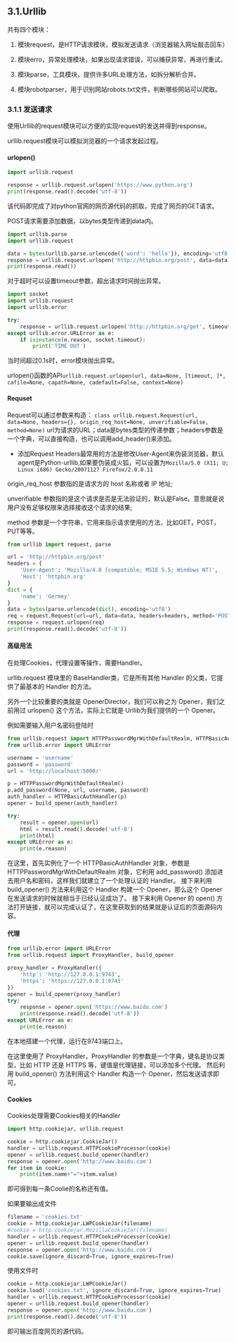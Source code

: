 ## 3.1.Urllib

共有四个模块：

1. 模块request，是HTTP请求模块，模拟发送请求（浏览器输入网址敲击回车）

2. 模块erro，异常处理模块，如果出现请求错误，可以捕获异常，再进行重试。

3. 模块parse，工具模块，提供许多URL处理方法，如拆分解析合并。

4. 模块robotparser，用于识别网站robots.txt文件，判断哪些网站可以爬取。

### 3.1.1 发送请求

使用Urllib的request模块可以方便的实现request的发送并得到response。

urllib.request模块可以模拟浏览器的一个请求发起过程。

#### urlopen()

```py
import urllib.request

response = urllib.request.urlopen('https://www.python.org')
print(response.read().decode('utf-8'))
```

该代码即完成了对python官网的网页源代码的抓取，完成了网页的GET请求。

POST请求需要添加数据，以bytes类型传递到data内。

```py
import urllib.parse
import urllib.request

data = bytes(urllib.parse.urlencode({'word': 'hello'}), encoding='utf8')
response = urllib.request.urlopen('http://httpbin.org/post', data=data)
print(response.read())
```

对于超时可以设置timeout参数，超出请求时间抛出异常。

```py
import socket
import urllib.request
import urllib.error

try:
    response = urllib.request.urlopen('http://httpbin.org/get', timeout=0.1)
except urllib.error.URLError as e:
    if isinstance(e.reason, socket.timeout):
        print('TIME OUT')
```

当时间超过0.1s时，error模块抛出异常。

urlopen()函数的API`urllib.request.urlopen(url, data=None, [timeout, ]*, cafile=None, capath=None, cadefault=False, context=None)`

#### Requset

Request可以通过参数来构造：
`class urllib.request.Request(url, data=None, headers={}, origin_req_host=None, unverifiable=False, method=None)`
url为请求的URL；data是bytes类型的传递参数；headers参数是一个字典，可以直接构造，也可以调用add_header()来添加。

* 添加Request Headers最常用的方法是修改User-Agent来伪装浏览器，默认agent是Python-urllib,如果要伪装成火狐，可以设置为`Mozilla/5.0 (X11; U; Linux i686) Gecko/20071127 Firefox/2.0.0.11`

origin_req_host 参数指的是请求方的 host 名称或者 IP 地址;

unverifiable 参数指的是这个请求是否是无法验证的，默认是False。意思就是说用户没有足够权限来选择接收这个请求的结果;

method 参数是一个字符串，它用来指示请求使用的方法，比如GET，POST，PUT等等。

```py
from urllib import request, parse

url = 'http://httpbin.org/post'
headers = {
    'User-Agent': 'Mozilla/4.0 (compatible; MSIE 5.5; Windows NT)',
    'Host': 'httpbin.org'
}
dict = {
    'name': 'Germey'
}
data = bytes(parse.urlencode(dict), encoding='utf8')
req = request.Request(url=url, data=data, headers=headers, method='POST')
response = request.urlopen(req)
print(response.read().decode('utf-8'))
```

#### 高级用法

在处理Cookies，代理设置等操作，需要Handler。

urllib.request 模块里的 BaseHandler类，它是所有其他 Handler 的父类，它提供了最基本的 Handler 的方法。

另外一个比较重要的类就是 OpenerDirector，我们可以称之为 Opener，我们之前用过 urlopen() 这个方法，实际上它就是 Urllib为我们提供的一个 Opener。

例如需要输入用户名密码登陆时

```py
from urllib.request import HTTPPasswordMgrWithDefaultRealm, HTTPBasicAuthHandler, build_opener
from urllib.error import URLError

username = 'username'
password = 'password'
url = 'http://localhost:5000/'

p = HTTPPasswordMgrWithDefaultRealm()
p.add_password(None, url, username, password)
auth_handler = HTTPBasicAuthHandler(p)
opener = build_opener(auth_handler)

try:
    result = opener.open(url)
    html = result.read().decode('utf-8')
    print(html)
except URLError as e:
    print(e.reason)
```

在这里，首先实例化了一个 HTTPBasicAuthHandler 对象，参数是 HTTPPasswordMgrWithDefaultRealm 对象，它利用 add_password() 添加进去用户名和密码，这样我们就建立了一个处理认证的 Handler。
接下来利用 build_opener() 方法来利用这个 Handler 构建一个 Opener，那么这个 Opener 在发送请求的时候就相当于已经认证成功了。
接下来利用 Opener 的 open() 方法打开链接，就可以完成认证了，在这里获取到的结果就是认证后的页面源码内容。

#### 代理

```py
from urllib.error import URLError
from urllib.request import ProxyHandler, build_opener

proxy_handler = ProxyHandler({
    'http': 'http://127.0.0.1:9743',
    'https': 'https://127.0.0.1:9743'
})
opener = build_opener(proxy_handler)
try:
    response = opener.open('https://www.baidu.com')
    print(response.read().decode('utf-8'))
except URLError as e:
    print(e.reason)
```

在本地搭建一个代理，运行在9743端口上。

在这里使用了 ProxyHandler，ProxyHandler 的参数是一个字典，键名是协议类型，比如 HTTP 还是 HTTPS 等，键值是代理链接，可以添加多个代理。
然后利用 build_opener() 方法利用这个 Handler 构造一个 Opener，然后发送请求即可。

#### Cookies

Cookies处理需要Cookies相关的Handler

```py
import http.cookiejar, urllib.request

cookie = http.cookiejar.CookieJar()
handler = urllib.request.HTTPCookieProcessor(cookie)
opener = urllib.request.build_opener(handler)
response = opener.open('http://www.baidu.com')
for item in cookie:
    print(item.name+"="+item.value)
```

即可得到每一条Coolie的名称还有值。

如果要输出成文件

```py
filename = 'cookies.txt'
cookie = http.cookiejar.LWPCookieJar(filename)
#cookie = http.cookiejar.MozillaCookieJar(filename)
handler = urllib.request.HTTPCookieProcessor(cookie)
opener = urllib.request.build_opener(handler)
response = opener.open('http://www.baidu.com')
cookie.save(ignore_discard=True, ignore_expires=True)
```

使用文件时

```py
cookie = http.cookiejar.LWPCookieJar()
cookie.load('cookies.txt', ignore_discard=True, ignore_expires=True)
handler = urllib.request.HTTPCookieProcessor(cookie)
opener = urllib.request.build_opener(handler)
response = opener.open('http://www.baidu.com')
print(response.read().decode('utf-8'))
```

即可输出百度网页的源代码。
